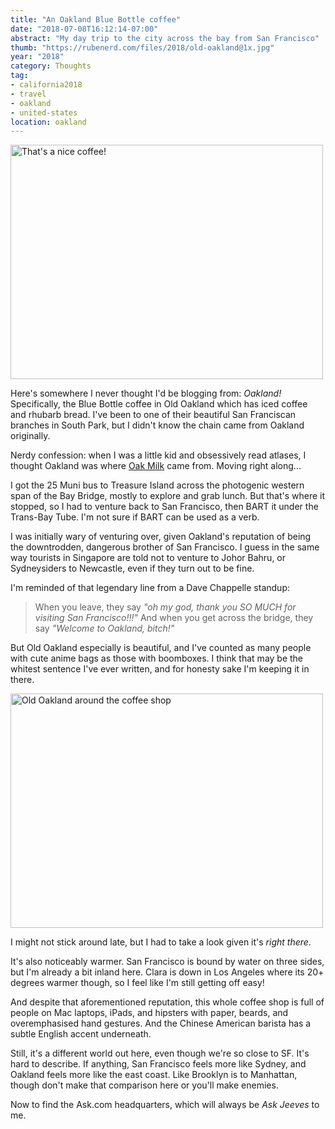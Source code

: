 ```yaml
---
title: "An Oakland Blue Bottle coffee"
date: "2018-07-08T16:12:14-07:00"
abstract: "My day trip to the city across the bay from San Francisco"
thumb: "https://rubenerd.com/files/2018/old-oakland@1x.jpg"
year: "2018"
category: Thoughts
tag:
- california2018
- travel
- oakland
- united-states
location: oakland
---
```

<p><img src="https://rubenerd.com/files/2018/oakland-blue-bottle@1x.jpg" srcset="https://rubenerd.com/files/2018/oakland-blue-bottle@1x.jpg 1x, https://rubenerd.com/files/2018/oakland-blue-bottle@2x.jpg 2x" alt="That's a nice coffee!" style="width:500px; height:375px;" /></p>

Here's somewhere I never thought I'd be blogging from: *Oakland!* Specifically, the Blue Bottle coffee in Old Oakland which has iced coffee and rhubarb bread. I've been to one of their beautiful San Franciscan branches in South Park, but I didn't know the chain came from Oakland originally.

Nerdy confession: when I was a little kid and obsessively read atlases, I thought Oakland was where [Oak Milk] came from. Moving right along...

I got the 25 Muni bus to Treasure Island across the photogenic western span of the Bay Bridge, mostly to explore and grab lunch. But that's where it stopped, so I had to venture back to San Francisco, then BART it under the Trans-Bay Tube. I'm not sure if BART can be used as a verb.

I was initially wary of venturing over, given Oakland's reputation of being the downtrodden, dangerous brother of San Francisco. I guess in the same way tourists in Singapore are told not to venture to Johor Bahru, or Sydneysiders to Newcastle, even if they turn out to be fine.

I'm reminded of that legendary line from a Dave Chappelle standup:

> When you leave, they say *"oh my god, thank you SO MUCH for visiting San Francisco!!!"* And when you get across the bridge, they say *"Welcome to Oakland, bitch!"*

But Old Oakland especially is beautiful, and I've counted as many people with cute anime bags as those with boomboxes. I think that may be the whitest sentence I've ever written, and for honesty sake I'm keeping it in there.

<p><img src="https://rubenerd.com/files/2018/old-oakland@1x.jpg" srcset="https://rubenerd.com/files/2018/old-oakland@1x.jpg 1x, https://rubenerd.com/files/2018/old-oakland@2x.jpg 2x" alt="Old Oakland around the coffee shop" style="width:500px; height:375px;" /></p>

I might not stick around late, but I had to take a look given it's *right there*.

It's also noticeably warmer. San Francisco is bound by water on three sides, but I'm already a bit inland here. Clara is down in Los Angeles where its 20+ degrees warmer though, so I feel like I'm still getting off easy!

And despite that aforementioned reputation, this whole coffee shop is full of people on Mac laptops, iPads, and hipsters with paper, beards, and overemphasised hand gestures. And the Chinese American barista has a subtle English accent underneath.

Still, it's a different world out here, even though we're so close to SF. It's hard to describe. If anything, San Francisco feels more like Sydney, and Oakland feels more like the east coast. Like Brooklyn is to Manhattan, though don't make that comparison here or you'll make enemies.

Now to find the Ask.com headquarters, which will always be *Ask Jeeves* to me.

[Oak Milk]: https://en.wikipedia.org/wiki/Oak_(flavoured_milk)
